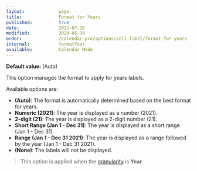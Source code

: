 ```yaml
---
layout:             page
title:              Format for Years
published:          true
date:               2022-07-26
modified:           2024-05-16
order:              /calendar-pro/options/cell-label/format-for-years
internal:           formatYear
available:          Calendar Mode
---
```

**Default value:** (Auto)

This option manages the format to apply for years labels.

Available options are:

- **(Auto)**: The format is automatically determined based on the best format for years.
- **Numeric (2021)**: The year is displayed as a number (2021).
- **2-digit (21)**: The year is displayed as a 2-digit number (21).
- **Short Range (Jan 1 - Dec 31)**: The year is displayed as a short range (Jan 1 - Dec 31).
- **Range (Jan 1 - Dec 31 2021)**: The year is displayed as a range followed by the year (Jan 1 - Dec 31 2021).
- **(None)**: The labels will not be displayed.

> This option is applied when the [granularity](../../features/granularities.md) is **Year**.